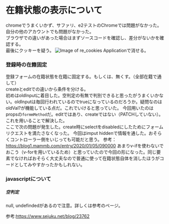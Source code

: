 # 在籍状態の表示について

chromeでうまくいかず、サファリ、e2テストのChromeでは問題がなかった。自分の他のアカウントでも問題がなかった。<br>
ブラウザでの違いがあった場合はまずソースコードを確認し、差分がないかを確認する。<br>
最後にクッキーを疑う。
![Image of re_cookies](https://nabepero.gyazo.com/a189f299a4b776c7fd0a8af0b2ace28c)
Applicationで消せる。


### 登録時の在籍固定
 
登録フォームの在籍状態を在籍に固定する。もしくは、無くす。（全部在籍で通して）<br>
createとeditでの違いから条件を分ける。<br>
初めはoldInputに着目した。空判定の有無で判別できると思ったがうまくいかない。oldInputは毎回行われているのでtrueになっているのだろうか。疑問なのはoldVal?が機能している点だ。これでいけると思っていた。
今回用いたのはpropsの```formmMethod```だ。editではあり、createではない（PATCHしていない）。これを用いることで解決した。<br>
ここで次の問題が発生した。create時にselectをdisabledにしたためにフォームリクエストを満たさなくなった。
今回はimput hiddenで情報を通した。おそらくコントローラー側をいじっても可能だと思う。
参考：https://blog1.mammb.com/entry/2020/01/05/090000
あまりv-ifを使わないでおこう（v-forを用いているため）と思っていたので今回の形になった。同じ要素でなければおそらく大丈夫なので普通に使って在籍状態自体を消したほうがコードとしてみやすかったかもしれない。

### javascriptについて

##### 空判定

null, undefindedがあるので注意。詳しくは参考のページ。

参考:https://www.sejuku.net/blog/23762


